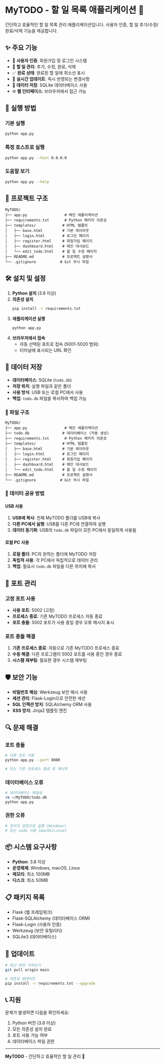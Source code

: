# MyTODO - 할 일 목록 애플리케이션 📝

간단하고 효율적인 할 일 목록 관리 애플리케이션입니다. 사용자 인증, 할 일 추가/수정/완료/삭제 기능을 제공합니다.

## ✨ 주요 기능

- 🔐 **사용자 인증**: 회원가입 및 로그인 시스템
- 📝 **할 일 관리**: 추가, 수정, 완료, 삭제
- ✅ **완료 상태**: 완료된 할 일에 취소선 표시
- 🔄 **실시간 업데이트**: 즉시 반영되는 변경사항
- 💾 **데이터 저장**: SQLite 데이터베이스 사용
- 🌐 **웹 인터페이스**: 브라우저에서 접근 가능

## 🚀 실행 방법

### 기본 실행
```bash
python app.py
```

### 특정 호스트로 실행
```bash
python app.py --host 0.0.0.0
```

### 도움말 보기
```bash
python app.py --help
```

## 📁 프로젝트 구조

```
MyTODO/
├── app.py                 # 메인 애플리케이션
├── requirements.txt       # Python 패키지 의존성
├── templates/            # HTML 템플릿
│   ├── base.html         # 기본 레이아웃
│   ├── login.html        # 로그인 페이지
│   ├── register.html     # 회원가입 페이지
│   ├── dashboard.html    # 메인 대시보드
│   └── edit_todo.html    # 할 일 수정 페이지
├── README.md             # 프로젝트 설명서
└── .gitignore           # Git 무시 파일
```

## 🛠️ 설치 및 설정

1. **Python 설치** (3.8 이상)
2. **의존성 설치**
   ```bash
   pip install -r requirements.txt
   ```
3. **애플리케이션 실행**
   ```bash
   python app.py
   ```
4. **브라우저에서 접속**
   - 자동 선택된 포트로 접속 (5001-5020 범위)
   - 터미널에 표시되는 URL 확인

## 💾 데이터 저장

- **데이터베이스**: SQLite (`todo.db`)
- **저장 위치**: 실행 파일과 같은 폴더
- **사용 방식**: USB 또는 로컬 PC에서 사용
- **백업**: `todo.db` 파일을 복사하여 백업 가능

### 📁 파일 구조
```
MyTODO/
├── app.py                 # 메인 애플리케이션
├── todo.db               # 데이터베이스 (자동 생성)
├── requirements.txt       # Python 패키지 의존성
├── templates/            # HTML 템플릿
│   ├── base.html         # 기본 레이아웃
│   ├── login.html        # 로그인 페이지
│   ├── register.html     # 회원가입 페이지
│   ├── dashboard.html    # 메인 대시보드
│   └── edit_todo.html    # 할 일 수정 페이지
├── README.md             # 프로젝트 설명서
└── .gitignore           # Git 무시 파일
```

### 🔄 데이터 공유 방법

#### USB 사용
1. **USB에 복사**: 전체 MyTODO 폴더를 USB에 복사
2. **다른 PC에서 실행**: USB를 다른 PC에 연결하여 실행
3. **데이터 동기화**: USB의 `todo.db` 파일이 모든 PC에서 동일하게 사용됨

#### 로컬 PC 사용
1. **로컬 폴더**: PC의 원하는 폴더에 MyTODO 저장
2. **독립적 사용**: 각 PC에서 독립적으로 데이터 관리
3. **백업**: 필요시 `todo.db` 파일을 다른 위치에 복사

## 🔧 포트 관리

### 고정 포트 사용
- **사용 포트**: 5002 (고정)
- **프로세스 종료**: 기존 MyTODO 프로세스 자동 종료
- **포트 충돌**: 5002 포트가 사용 중일 경우 오류 메시지 표시

### 포트 충돌 해결
1. **기존 프로세스 종료**: 자동으로 기존 MyTODO 프로세스 종료
2. **수동 해결**: 다른 프로그램이 5002 포트를 사용 중인 경우 종료
3. **시스템 재부팅**: 필요한 경우 시스템 재부팅

## 🛡️ 보안 기능

- **비밀번호 해싱**: Werkzeug 보안 해시 사용
- **세션 관리**: Flask-Login으로 안전한 세션
- **SQL 인젝션 방지**: SQLAlchemy ORM 사용
- **XSS 방지**: Jinja2 템플릿 엔진

## 🔍 문제 해결

### 포트 충돌
```bash
# 다른 포트 사용
python app.py --port 8080

# 또는 기존 프로세스 종료 후 재시작
```

### 데이터베이스 오류
```bash
# 데이터베이스 재생성
rm ~/MyTODO/todo.db
python app.py
```

### 권한 오류
```bash
# 관리자 권한으로 실행 (Windows)
# 또는 sudo 사용 (macOS/Linux)
```

## 📦 시스템 요구사항

- **Python**: 3.8 이상
- **운영체제**: Windows, macOS, Linux
- **메모리**: 최소 100MB
- **디스크**: 최소 50MB

## 📋 패키지 목록

- Flask (웹 프레임워크)
- Flask-SQLAlchemy (데이터베이스 ORM)
- Flask-Login (사용자 인증)
- Werkzeug (보안 유틸리티)
- SQLite3 (데이터베이스)

## 🔄 업데이트

```bash
# 최신 버전 가져오기
git pull origin main

# 의존성 업데이트
pip install -r requirements.txt --upgrade
```

## 📞 지원

문제가 발생하면 다음을 확인하세요:
1. Python 버전 (3.8 이상)
2. 모든 의존성 설치 완료
3. 포트 사용 가능 여부
4. 데이터베이스 파일 권한

---

**MyTODO** - 간단하고 효율적인 할 일 관리 🎯 